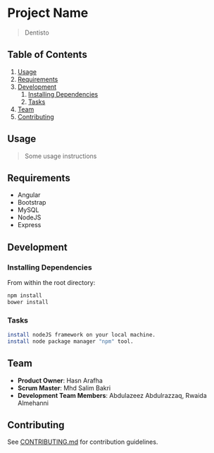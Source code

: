 # Project Name

> Dentisto

## Table of Contents

1. [Usage](#Usage)
2. [Requirements](#requirements)
3. [Development](#development)
    1. [Installing Dependencies](#installing-dependencies)
    2. [Tasks](#tasks)
4. [Team](#team)
5. [Contributing](#contributing)

## Usage

> Some usage instructions

## Requirements

- Angular
- Bootstrap
- MySQL
- NodeJS
- Express

## Development

### Installing Dependencies

From within the root directory:

```sh
npm install
bower install
```

### Tasks

```sh
install nodeJS framework on your local machine.
install node package manager "npm" tool.
```

## Team

  - __Product Owner__: Hasn Arafha
  - __Scrum Master__: Mhd Salim Bakri
  - __Development Team Members__: Abdulazeez Abdulrazzaq, Rwaida Almehanni

## Contributing

See [CONTRIBUTING.md](CONTRIBUTING.md) for contribution guidelines.
